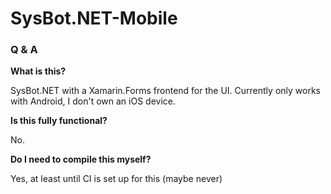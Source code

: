 # SysBot.NET-Mobile

### Q & A ###

**What is this?**

SysBot.NET with a Xamarin.Forms frontend for the UI. Currently only works with Android, I don't own an iOS device.

**Is this fully functional?**

No.

**Do I need to compile this myself?**

Yes, at least until CI is set up for this (maybe never)

